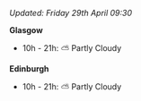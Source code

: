 *Updated: Friday 29th April 09:30*

**Glasgow**

* 10h - 21h: :partly_sunny: Partly Cloudy

**Edinburgh**

* 10h - 21h: :partly_sunny: Partly Cloudy
